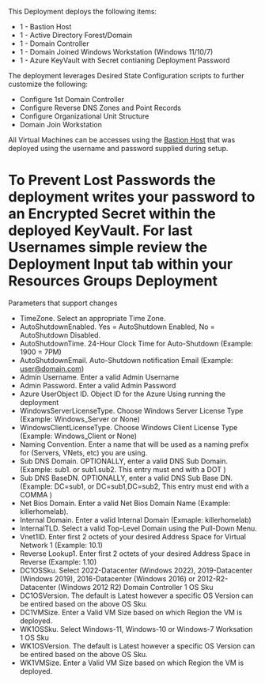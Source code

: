 This Deployment deploys the following items:

- 1 - Bastion Host
- 1 - Active Directory Forest/Domain
- 1 - Domain Controller
- 1 - Domain Joined Windows Workstation (Windows 11/10/7)
- 1 - Azure KeyVault with Secret contianing Deployment Password

The deployment leverages Desired State Configuration scripts to further customize the following:

- Configure 1st Domain Controller
- Configure Reverse DNS Zones and Point Records
- Configure Organizational Unit Structure
- Domain Join Workstation

All Virtual Machines can be accesses using the [Bastion Host](https://docs.microsoft.com/en-us/azure/bastion/bastion-overview) that was deployed using the username and password supplied during setup.

# To Prevent Lost Passwords the deployment writes your password to an Encrypted Secret within the deployed KeyVault.  For last Usernames simple review the Deployment Input tab within your Resources Groups Deployment


Parameters that support changes
- TimeZone.  Select an appropriate Time Zone.
- AutoShutdownEnabled.  Yes = AutoShutdown Enabled, No = AutoShutdown Disabled.
- AutoShutdownTime.  24-Hour Clock Time for Auto-Shutdown (Example: 1900 = 7PM)
- AutoShutdownEmail.  Auto-Shutdown notification Email (Example:  user@domain.com)
- Admin Username.  Enter a valid Admin Username
- Admin Password.  Enter a valid Admin Password
- Azure UserObject ID.  Object ID for the Azure Using running the deployment
- WindowsServerLicenseType.  Choose Windows Server License Type (Example:  Windows_Server or None)
- WindowsClientLicenseType.  Choose Windows Client License Type (Example:  Windows_Client or None)
- Naming Convention. Enter a name that will be used as a naming prefix for (Servers, VNets, etc) you are using.
- Sub DNS Domain.  OPTIONALLY, enter a valid DNS Sub Domain. (Example:  sub1. or sub1.sub2.    This entry must end with a DOT )
- Sub DNS BaseDN.  OPTIONALLY, enter a valid DNS Sub Base DN. (Example:  DC=sub1, or DC=sub1,DC=sub2,    This entry must end with a COMMA )
- Net Bios Domain.  Enter a valid Net Bios Domain Name (Example:  killerhomelab).
- Internal Domain.  Enter a valid Internal Domain (Exmaple:  killerhomelab)
- InternalTLD.  Select a valid Top-Level Domain using the Pull-Down Menu.
- Vnet1ID.  Enter first 2 octets of your desired Address Space for Virtual Network 1 (Example:  10.1)
- Reverse Lookup1.  Enter first 2 octets of your desired Address Space in Reverse (Example:  1.10)
- DC1OSSku.  Select 2022-Datacenter (Windows 2022), 2019-Datacenter (Windows 2019), 2016-Datacenter (Windows 2016) or 2012-R2-Datacenter (Windows 2012 R2) Domain Controller 1 OS Sku
- DC1OSVersion.  The default is Latest however a specific OS Version can be entired based on the above OS Sku.
- DC1VMSize.  Enter a Valid VM Size based on which Region the VM is deployed.
- WK1OSSku.  Select Windows-11, Windows-10 or Windows-7 Worksation 1 OS Sku
- WK1OSVersion.  The default is Latest however a specific OS Version can be entired based on the above OS Sku.
- WK1VMSize.  Enter a Valid VM Size based on which Region the VM is deployed.